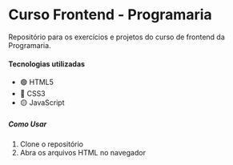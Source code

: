 # Curso Frontend - Programaria

Repositório para os exercícios e projetos do curso de frontend da Programaria.

#### Tecnologias utilizadas
- 🟢 HTML5  
- 🔵 CSS3
- 🟡 JavaScript


##### Como Usar
1. Clone o repositório
2. Abra os arquivos HTML no navegador

